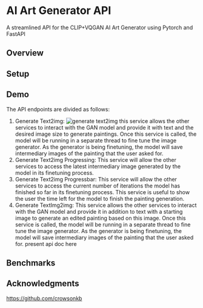 # AI Art Generator API
A streamlined API for the CLIP+VQGAN AI Art Generator using Pytorch and FastAPI

## Overview


## Setup


## Demo
The API endpoints are divided as follows:
1. Generate Text2img: 
![generate text2img](images/)
this service allows the other services to interact with the GAN model and provide it
with text and the desired image size to generate paintings. Once this service is called, the model will be running in a separate thread to fine tune the image generator. As the generator is being finetuning, the model
will save intermediary images of the painting that the user asked for.
2. Generate Text2img Progressing: This service will allow the other services to access the latest intermediary
image generated by the model in its finetuning process.
3. Generate Text2img Progressbar: This service will allow the other services to access the current number of
iterations the model has finished so far in its finetuning process. This service is useful to show the user the
time left for the model to finish the painting generation.
4. Generate TextImg2img: This service allows the other services to interact with the GAN model and provide
it in addition to text with a starting image to generate an edited painting based on this image. Once this service is called, the model will be running in a separate thread to fine tune the image generator. As the generator is being finetuning, the model will save intermediary images of the painting that the user asked for. 
present api doc here

## Benchmarks

## Acknowledgments
https://github.com/crowsonkb
